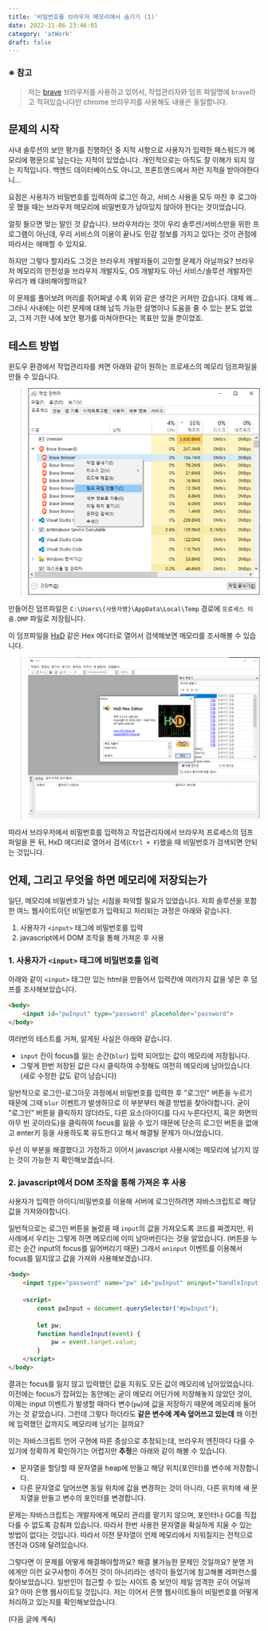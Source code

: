 ```yaml
---
title: '비밀번호를 브라우저 메모리에서 숨기기 (1)'
date: 2022-11-06 23:46:01
category: 'atWork'
draft: false
---
```


<!-- ### TL;DR (요약)

1. 사용자 입력을 하나하나 바꿔치기 한다.
2. 절대 비밀번호를 문자열로 가지고 있지 않는다.
3. 2번을 지키기 위해 백엔드에 보낼때도 해시로 보낸다. -->

### ※ 참고

> 저는 [brave](https://brave.com/ko/) 브라우저를 사용하고 있어서, 작업관리자와 덤프 파일명에 `brave`라고 적혀있습니다만 chrome 브라우저를 사용해도 내용은 동일합니다.

## 문제의 시작

사내 솔루션의 보안 평가를 진행하던 중 지적 사항으로 사용자가 입력한 패스워드가 메모리에 평문으로 남는다는 지적이 있었습니다. 개인적으로는 아직도 잘 이해가 되지 않는 지적입니다. 백엔드 데이터베이스도 아니고, 프론트엔드에서 저런 지적을 받아야한다니...

요점은 사용자가 비밀번호를 입력하여 로그인 하고, 서비스 사용을 모두 마친 후 로그아웃 했을 때는 브라우저 메모리에 비밀번호가 남아있지 않아야 한다는 것이었습니다.

얼핏 들으면 맞는 말인 것 같습니다. 브라우저라는 것이 우리 솔루션/서비스만을 위한 프로그램이 아닌데, 우리 서비스의 이용이 끝나도 민감 정보를 가지고 있다는 것이 관점에 따라서는 애매할 수 있지요.

하지만 그렇다 할지라도 그것은 브라우저 개발자들이 고민할 문제가 아닐까요? 브라우저 메모리의 안전성을 브라우저 개발자도, OS 개발자도 아닌 서비스/솔루션 개발자인 우리가 왜 대비해야할까요?

이 문제를 풀어보려 머리를 쥐어짜낼 수록 위와 같은 생각은 커져만 갔습니다. 대체 왜... 그러나 사내에는 이런 문제에 대해 납득 가능한 설명이나 도움을 줄 수 있는 분도 없었고, 그저 기한 내에 보안 평가를 마쳐야한다는 목표만 있을 뿐이었죠.

## 테스트 방법

윈도우 환경에서 작업관리자를 켜면 아래와 같이 원하는 프로세스의 메모리 덤프파일을 만들 수 있습니다.

> ![윈도우작업관리자메모리덤프](./images/make-mem-dump-file.png)

만들어진 덤프파일은 `C:\Users\{사용자명}\AppData\Local\Temp` 경로에 `프로세스 이름.DMP` 파일로 저장됩니다.

이 덤프파일을 [HxD](https://mh-nexus.de/en/hxd/) 같은 Hex 에디터로 열어서 검색해보면 메모리를 조사해볼 수 있습니다.

> ![hxd-about](./images/hxd-about.png)

따라서 브라우저에서 비밀번호를 입력하고 작업관리자에서 브라우저 프로세스의 덤프파일을 뜬 뒤, HxD 에디터로 열어서 검색(`Ctrl + F`)했을 때 비밀번호가 검색되면 안되는 것입니다.

## 언제, 그리고 무엇을 하면 메모리에 저장되는가

일단, 메모리에 비밀번호가 남는 시점을 파악할 필요가 있었습니다. 저희 솔루션을 포함한 여느 웹사이트이던 비밀번호가 입력되고 처리되는 과정은 아래와 같습니다.

1. 사용자가 `<input>` 태그에 비밀번호를 입력
2. javascript에서 DOM 조작을 통해 가져온 후 사용

### 1. 사용자가 `<input>` 태그에 비밀번호를 입력

아래와 같이 `<input>` 태그만 있는 html을 만들어서 입력칸에 여러가지 값을 넣은 후 덤프를 조사해보았습니다.

```html
<body>
    <input id="pwInput" type="password" placeholder="password">
</body>
```

여러번의 테스트를 거쳐, 알게된 사실은 아래와 같습니다.

- `input` 칸이 focus를 잃는 순간(`blur`) 입력 되어있는 값이 메모리에 저장됩니다.
- 그렇게 한번 저장된 값은 다시 클릭하여 수정해도 여전히 메모리에 남아있습니다. (새로 수정한 값도 같이 남습니다)

일반적으로 로그인-로그아웃 과정에서 비밀번호를 입력한 후 "로그인" 버튼을 누르기 때문에 그때 `blur` 이벤트가 발생하므로 이 부분부터 해결 방법을 찾아야합니다. 굳이 "로그인" 버튼을 클릭하지 않더라도, 다른 요소(아이디를 다시 누른다던지, 혹은 화면의 아무 빈 곳이라도)을 클릭하여 focus를 잃을 수 있기 때문에 단순히 로그인 버튼을 없애고 enter키 등을 사용하도록 유도한다고 해서 해결될 문제가 아니었습니다.

우선 이 부분을 해결했다고 가정하고 이어서 javascript 사용시에는 메모리에 남기지 않는 것이 가능한 지 확인해보겠습니다.

### 2. javascript에서 DOM 조작을 통해 가져온 후 사용

사용자가 입력한 아이디/비밀번호를 이용해 서버에 로그인하려면 자바스크립트로 해당 값을 가져와야합니다.

일반적으로는 로그인 버튼을 눌렀을 때 `input`의 값을 가져오도록 코드를 짜겠지만, 위 사례에서 우리는 그렇게 하면 메모리에 이미 남아버린다는 것을 알았습니다. (버튼을 누르는 순간 input의 focus를 잃어버리기 때문) 그래서 `oninput` 이벤트를 이용해서 focus를 잃지않고 값을 가져와 사용해보겠습니다.

```html
<body>
    <input type="password" name="pw" id="pwInput" oninput="handleInput(event)">

    <script>
        const pwInput = document.querySelector("#pwInput");

        let pw;
        function handleInput(event) {
            pw = event.target.value;
        }
    </script>
</body>
```

결과는 focus를 잃지 않고 입력했던 값을 지워도 모든 값이 메모리에 남아있었습니다. 이전에는 focus가 잡혀있는 동안에는 굳이 메모리 어딘가에 저장해놓지 않았던 것이, 이제는 input 이벤트가 발생할 때마다 변수(`pw`)에 값을 저장하기 때문에 메모리에 들어가는 것 같았습니다. 그런데 그렇다 하더라도 **같은 변수에 계속 덮어쓰고 있는데** 왜 이전에 입력했던 값까지도 메모리에 남기는 걸까요?

이는 자바스크립트 언어 구현에 따른 증상으로 추정되는데, 브라우저 엔진마다 다를 수 있기에 정확하게 확인하기는 어렵지만 **추정**은 아래와 같이 해볼 수 있습니다.

- 문자열을 할당할 때 문자열을 heap에 만들고 해당 위치(포인터)를 변수에 저장합니다.
- 다른 문자열로 덮어쓰면 동일 위치에 값을 변경하는 것이 아니라, 다른 위치에 새 문자열을 만들고 변수의 포인터를 변경합니다.

문제는 자바스크립트는 개발자에게 메모리 관리를 맡기지 않으며, 포인터나 GC를 직접 다룰 수 없도록 감춰져 있습니다. 따라서 한번 사용한 문자열을 확실하게 지울 수 있는 방법이 없다는 것입니다. 따라서 이전 문자열이 언제 메모리에서 지워질지는 전적으로 엔진과 OS에 달려있습니다.

그렇다면 이 문제를 어떻게 해결해야할까요? 해결 불가능한 문제인 것일까요? 분명 저에게만 이런 요구사항이 주어진 것이 아니리라는 생각이 들었기에 참고해볼 레퍼런스를 찾아보았습니다. 일반인이 접근할 수 있는 사이트 중 보안이 제일 엄격한 곳이 어딜까요? 아마 은행 웹사이트일 것입니다. 저는 이어서 은행 웹사이트들이 비밀번호를 어떻게 처리하고 있는지를 확인해보았습니다.

(다음 글에 계속)